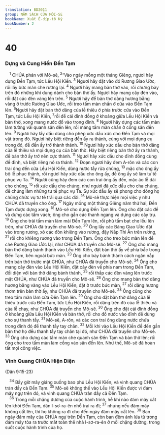 ```yaml
---
translation: BD2011
group: NĂM SÁCH CỦA MÔI-SE
bookName: Xuất Ê-díp-tô Ký 
bookNumber: 2
---
```


<div class="title"><h1>40</h1><h3>Dựng và Cung Hiến Ðền Tạm</h3></div>
<span class="verse xu_40_1"> <sup>1</sup> CHÚA phán với Mô-sê, </span>
<span class="verse xu_40_2"><sup>2</sup>“Vào ngày mồng một tháng Giêng, ngươi hãy dựng Ðền Tạm, tức Lều Hội Kiến. </span>
<span class="verse xu_40_3"><sup>3</sup> Ngươi hãy đặt vào đó Rương Giao Ước, rồi lấy bức màn che rương lại. </span>
<span class="verse xu_40_4"><sup>4</sup> Ngươi hãy mang bàn thờ vào, rồi chưng bày trên đó những khí dụng dành cho bàn thờ ấy. Ngươi hãy mang cây đèn vào, rồi đặt các đèn vàng lên trên. </span>
<span class="verse xu_40_5"><sup>5</sup> Ngươi hãy để bàn thờ dâng hương bằng vàng ở trước Rương Giao Ước, rồi treo tấm màn chắn ở cửa vào Ðền Tạm lên. </span>
<span class="verse xu_40_6"><sup>6</sup>Ngươi hãy đặt bàn thờ dâng của lễ thiêu ở phía trước cửa vào Ðền Tạm, tức Lều Hội Kiến, </span>
<span class="verse xu_40_7"><sup>7</sup>rồi để cái đỉnh đồng ở khoảng giữa Lều Hội Kiến và bàn thờ, xong mang nước đổ vào trong đỉnh. </span>
<span class="verse xu_40_8"><sup>8</sup> Ngươi hãy dựng các tấm màn làm tường vải quanh sân đền lên, rồi máng tấm màn chắn ở cổng sân đền lên. </span>
<span class="verse xu_40_9"><sup>9</sup> Ngươi hãy lấy dầu dùng cho phép xức dầu xức cho Ðền Tạm và mọi vật trong đó. Ngươi hãy biệt riêng đền ấy ra thánh, cùng với mọi dụng cụ trong đó, để đền ấy trở thành thánh. </span>
<span class="verse xu_40_10"><sup>10</sup> Ngươi hãy xức dầu cho bàn thờ dâng của lễ thiêu và mọi dụng cụ của bàn thờ. Hãy biệt riêng bàn thờ ấy ra thánh, để bàn thờ ấy trở nên cực thánh. </span>
<span class="verse xu_40_11"><sup>11</sup> Ngươi hãy xức dầu cho đỉnh đồng cùng đế đỉnh, và biệt riêng nó ra thánh. </span>
<span class="verse xu_40_12"><sup>12</sup> Ðoạn ngươi hãy đem A-rôn và các con trai ông đến cửa Lều Hội Kiến, dùng nước tẩy rửa chúng, </span>
<span class="verse xu_40_13"><sup>13</sup> mặc cho ông ấy bộ lễ phục thánh, rồi ngươi hãy xức dầu cho ông ấy, để ông ấy sẽ làm tư tế phục vụ Ta. </span>
<span class="verse xu_40_14"><sup>14</sup> Ngươi cũng hãy đem các con trai ông ấy đến, mặc áo lễ dài cho chúng, </span>
<span class="verse xu_40_15"><sup>15</sup> rồi xức dầu cho chúng, như ngươi đã xức dầu cho cha chúng, để chúng làm những tư tế phục vụ Ta. Sự xức dầu ấy sẽ phong cho dòng họ chúng chức vụ tư tế trải qua các đời. </span>
<span class="verse xu_40_16"><sup>16</sup> Mô-sê thực hiện mọi việc y như CHÚA đã truyền cho ông. </span>
<span class="verse xu_40_17"><sup>17</sup> Ngày mồng một tháng Giêng năm thứ hai, Ðền Tạm được dựng xong. </span>
<span class="verse xu_40_18"><sup>18</sup> Mô-sê cho dựng Ðền Tạm lên. Ông cho đặt các đế và dựng các tấm vách; ông cho gắn các thanh ngang và dựng các cây trụ. </span>
<span class="verse xu_40_19"><sup>19</sup> Ông cho trải tấm màn làm mái Ðền Tạm lên, rồi phủ tấm bạt che lều lên trên, như CHÚA đã truyền cho Mô-sê. </span>
<span class="verse xu_40_20"><sup>20</sup> Ông lấy các Bảng Giao Ước đặt vào trong rương, xỏ các đòn khiêng vào rương, đậy Nắp Thi Ân trên rương, </span>
<span class="verse xu_40_21"><sup>21</sup> rồi cho khiêng rương vào trong Ðền Tạm. Ông cho treo bức màn lên để che Rương Giao Ước lại, như CHÚA đã truyền cho Mô-sê. </span>
<span class="verse xu_40_22"><sup>22</sup> Ông cho mang bàn thờ dâng bánh thánh vào Lều Hội Kiến, đặt bàn thờ ấy về phía bắc trong Ðền Tạm, bên ngoài bức màn. </span>
<span class="verse xu_40_23"><sup>23</sup> Ông cho bày bánh thánh cách ngăn nắp trên bàn thờ trước mặt CHÚA, như CHÚA đã truyền cho Mô-sê. </span>
<span class="verse xu_40_24"><sup>24</sup> Ông cho mang cây đèn vào Lều Hội Kiến, đặt cây đèn về phía nam trong Ðền Tạm, đối diện với bàn thờ dâng bánh thánh, </span>
<span class="verse xu_40_25"><sup>25</sup> rồi thắp các đèn vàng lên trước mặt CHÚA, như CHÚA đã truyền cho Mô-sê. </span>
<span class="verse xu_40_26"><sup>26</sup> Ông cho mang bàn thờ dâng hương bằng vàng vào Lều Hội Kiến, đặt ở trước bức màn, </span>
<span class="verse xu_40_27"><sup>27</sup> rồi dâng hương thơm trên bàn thờ ấy, như CHÚA đã truyền cho Mô-sê. </span>
<span class="verse xu_40_28"><sup>28</sup> Ông cũng cho treo tấm màn làm cửa Ðền Tạm lên. </span>
<span class="verse xu_40_29"><sup>29</sup> Ông cho đặt bàn thờ dâng của lễ thiêu trước cửa Ðền Tạm, tức Lều Hội Kiến, rồi dâng trên đó của lễ thiêu và của lễ chay, như CHÚA đã truyền cho Mô-sê. </span>
<span class="verse xu_40_30"><sup>30</sup> Ông cho đặt cái đỉnh đồng ở khoảng giữa Lều Hội Kiến và bàn thờ, rồi cho đổ nước vào đỉnh để dùng cho sự thanh tẩy. </span>
<span class="verse xu_40_31"><sup>31</sup> Mô-sê, A-rôn, và các con trai ông dùng nước chứa trong đỉnh đó để thanh tẩy tay chân. </span>
<span class="verse xu_40_32"><sup>32</sup> Mỗi khi vào Lều Hội Kiến để đến gần bàn thờ họ đều thanh tẩy tay chân tại đó, như CHÚA đã truyền cho Mô-sê. </span>
<span class="verse xu_40_33"><sup>33</sup> Ông cho dựng các tấm màn che quanh sân Ðền Tạm và bàn thờ lên; rồi ông cho treo tấm màn làm cổng vào sân đền lên. Như thế, Mô-sê đã hoàn tất mọi công việc.<br/></span>
<div class="title"><h3>Vinh Quang CHÚA Hiện Diện</h3><p>(Dân 9:15-23)</p></div>
<span class="verse xu_40_34"> <sup>34</sup> Bấy giờ mây giáng xuống bao phủ Lều Hội Kiến, và vinh quang CHÚA tràn đầy cả Ðền Tạm. </span>
<span class="verse xu_40_35"><sup>35</sup> Mô-sê không thể vào Lều Hội Kiến được vì đám mây ngự trên đó, và vinh quang CHÚA tràn đầy cả Ðền Tạm.<br/></span>
<span class="verse xu_40_36"> <sup>36</sup> Trong mỗi chặng đường của cuộc hành trình, hễ khi nào đám mây cất lên khỏi Ðền Tạm, dân I-sơ-ra-ên nhổ trại ra đi; </span>
<span class="verse xu_40_37"><sup>37</sup> nhưng nếu đám mây không cất lên, thì họ không ra đi cho đến ngày đám mây cất lên. </span>
<span class="verse xu_40_38"><sup>38</sup> Ban ngày đám mây của CHÚA ngự trên Ðền Tạm, còn ban đêm ánh lửa từ trong đám mây tỏa ra trước mắt toàn thể nhà I-sơ-ra-ên ở mỗi chặng đường, trong suốt cuộc hành trình của họ. <br/></span>
